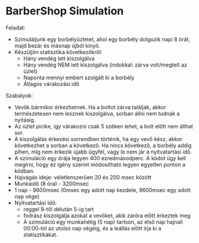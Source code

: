 # BarberShop Simulation

Feladat:
- Szimuláljunk egy borbélyüzletet, ahol egy borbély dolgozik napi 8 órát, majd bezár és másnap újból kinyit.
- Készüljön statisztika következőkről:
    - Hány vendég lett kiszolgálva
    - Hány vendég NEM lett kiszolgálva (indokkal: zárva volt/megtelt az üzlet)
    - Naponta mennyi embert szolgált ki a borbély
    - Átlagos várakozási idő

Szabályok:
- Vevők bármikor érkezhetnek. Ha a boltot zárva találják, akkor természetesen nem lesznek kiszolgálva, sorban állni nem tudnak a nyitásig.
- Az üzlet picike, így várakozni csak 5 széken lehet, a bolt előtt nem állhat sor.
- A kiszolgálás érkezési sorrendben történik, ha egy vevő kész, akkor következhet a sorban a következő. Ha nincs következő, a borbély addig pihen, míg nem érkezik újabb ügyfél, vagy le nem jár a nyitvatartási idő.
- A szimuláció egy órája legyen 400 ezredmásodperc. A kódot úgy kell megírni, hogy ez igény szerint módosítható legyen egyetlen ponton a kódban.
- Hajvágás ideje: véletlenszerűen 20 és 200 msec között
- Munkaidő (8 óra) - 3200msec
- 1 nap - 9600msec (0msec egy adott nap kezdete, 9600msec egy adott nap vége)
- Nyitvatartási idő: 
    - reggel 9-től délután 5-ig tart
    - fodrász kiszolgálja azokat a vevőket, akik záróra előtt érkeztek meg
    - A szimuláció egy munkahétig (5 nap) tartson, az első nap hajnali 00:00-tól az utolsó nap végéig, és a leállás előtt írja ki a statisztikákat.

    
